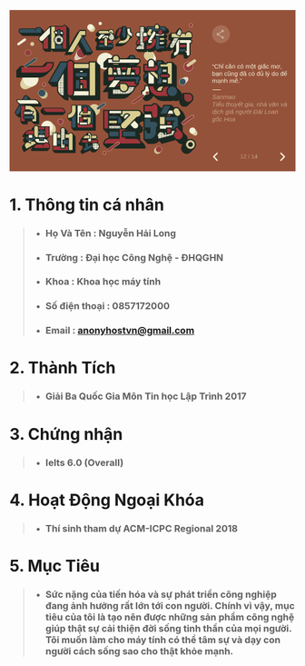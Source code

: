 ![](./Quote.png)

# 1. **Thông tin cá nhân**

> * ### **Họ Và Tên :** Nguyễn Hải Long
> * ### **Trường :** Đại học Công Nghệ - ĐHQGHN
> * ### **Khoa :** Khoa học máy tính
> * ### **Số điện thoại** : 0857172000
> * ### **Email** : anonyhostvn@gmail.com  
# 2. **Thành Tích**
> * ### **Giải Ba Quốc Gia Môn Tin học Lập Trình 2017**
# 3. **Chứng nhận**
> * ### **Ielts 6.0 (Overall)** 
# 4. **Hoạt Động Ngoại Khóa**
> * ### **Thí sinh tham dự ACM-ICPC Regional 2018**
# 5. **Mục Tiêu**
> * ### **Sức nặng của tiến hóa và sự phát triển công nghiệp đang ảnh hưởng rất lớn tới con người. Chính vì vậy, mục tiêu của tôi là tạo nên được những sản phẩm công nghệ giúp thật sự cải thiện đời sống tinh thần của mọi người. Tôi muốn làm cho máy tính có thể tâm sự và dạy con người cách sống sao cho thật khỏe mạnh.**

